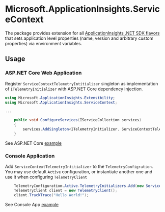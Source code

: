 # Microsoft.ApplicationInsights.ServiceContext
The package provides extension for all [ApplicationInsights .NET SDK flavors](https://github.com/Microsoft/ApplicationInsights-dotnet) that sets application level properties (name, version and arbitrary custom properties) via environment variables.

## Usage

### ASP.NET Core Web Application

Register `ServiceContextTelemetryIntitializer` singleton as implementation of `ITelemetryInitializer` with ASP.NET Core dependency injection.

```C#
using Microsoft.ApplicationInsights.Extensibility;
using Microsoft.ApplicationInsights.ServiceContext;

...

    public void ConfigureServices(IServiceCollection services)
    {
        services.AddSingleton<ITelemetryInitializer, ServiceContextTelemetryIntitializer>();
    }
```

See ASP.NET Core [example](samples/AspNetCore/Startup.cs#L22)

### Console Application

Add `ServiceContextTelemetryIntitializer` to the `TelemetryConfigration`. You may use default `Active` configuration, or instantiate another one and use it when configuring `TelemetryClient`

```C#
    TelemetryConfiguration.Active.TelemetryInitializers.Add(new ServiceContextTelemetryIntitializer());
    TelemetryClient client = new TelemetryClient();
    client.TrackTrace("Hello World!");
```

See Console App [example](samples/ConsoleApp/Program.cs#L11)
